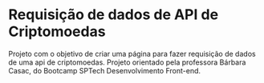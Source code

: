 # Requisição de dados de API de Criptomoedas
Projeto com o objetivo de criar uma página para fazer requisição de dados de uma api de criptomoedas.  Projeto orientado pela professora Bárbara Casac, do Bootcamp SPTech Desenvolvimento Front-end.